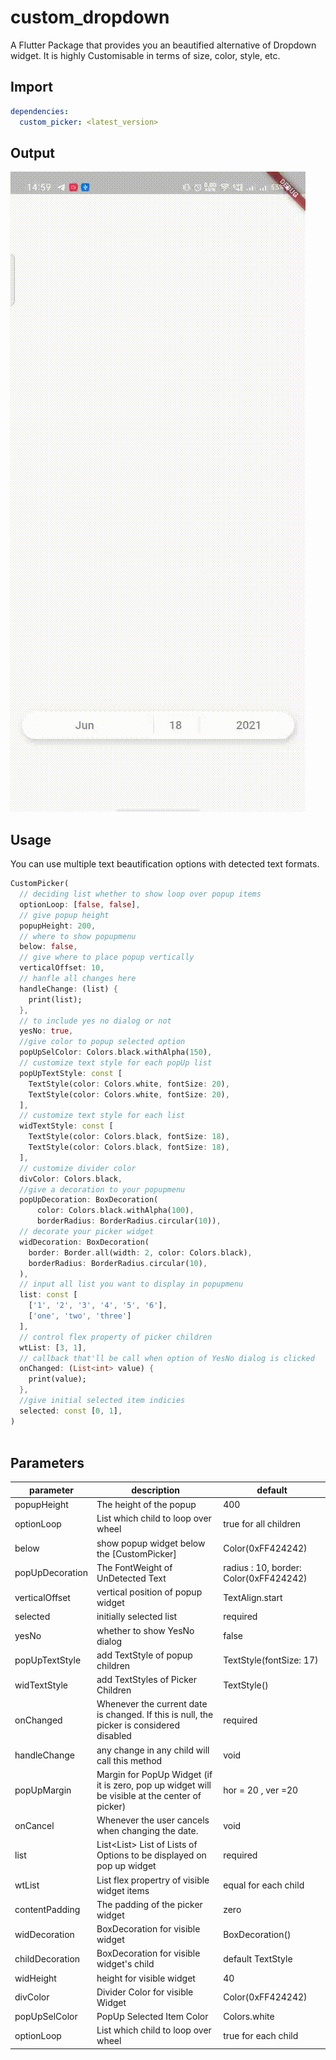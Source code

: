 # custom_dropdown

A Flutter Package that provides you an beautified alternative of Dropdown widget.
It is highly Customisable in terms of size, color, style, etc.


## Import

``` yaml
dependencies:
  custom_picker: <latest_version>
```


## Output
![custom_picker](https://github.com/dubey2k/custom_picker/blob/master/example/output/output.gif)


## Usage

You can use multiple text beautification options with detected text formats.

```dart
CustomPicker(
  // deciding list whether to show loop over popup items
  optionLoop: [false, false],
  // give popup height
  popupHeight: 200,
  // where to show popupmenu
  below: false,
  // give where to place popup vertically
  verticalOffset: 10,
  // hanfle all changes here
  handleChange: (list) {
    print(list);
  },
  // to include yes no dialog or not
  yesNo: true,
  //give color to popup selected option
  popUpSelColor: Colors.black.withAlpha(150),
  // customize text style for each popUp list
  popUpTextStyle: const [
    TextStyle(color: Colors.white, fontSize: 20),
    TextStyle(color: Colors.white, fontSize: 20),
  ],
  // customize text style for each list
  widTextStyle: const [
    TextStyle(color: Colors.black, fontSize: 18),
    TextStyle(color: Colors.black, fontSize: 18),
  ],
  // customize divider color
  divColor: Colors.black,
  //give a decoration to your popupmenu
  popUpDecoration: BoxDecoration(
      color: Colors.black.withAlpha(100),
      borderRadius: BorderRadius.circular(10)),
  // decorate your picker widget
  widDecoration: BoxDecoration(
    border: Border.all(width: 2, color: Colors.black),
    borderRadius: BorderRadius.circular(10),
  ),
  // input all list you want to display in popupmenu
  list: const [
    ['1', '2', '3', '4', '5', '6'],
    ['one', 'two', 'three']
  ],
  // control flex property of picker children
  wtList: [3, 1],
  // callback that'll be call when option of YesNo dialog is clicked
  onChanged: (List<int> value) {
    print(value);
  },
  //give initial selected item indicies
  selected: const [0, 1],
)
       
```


## Parameters


|   parameter        |      description                                                                                     |  default                                 |
| ------------------ | ---------------------------------------------------------------------------------------------------- | ---------------------------------------- |
|   popupHeight      |     The height of the popup                                                                          |  400                                     |
|   optionLoop       |     List<bool> which child to loop over wheel                                                        |  true for all children                   |
|   below            |     show popup widget below the [CustomPicker]                                                       |  Color(0xFF424242)                       |
|   popUpDecoration  |     The FontWeight of UnDetected Text                                                                |  radius : 10, border: Color(0xFF424242)  |
|   verticalOffset   |     vertical position of popup widget                                                                |  TextAlign.start                         |
|   selected         |     initially selected list                                                                          |  required                                |
|   yesNo            |     whether to show YesNo dialog                                                                     |  false                                   |
|   popUpTextStyle   |     add TextStyle of popup children                                                                  |  TextStyle(fontSize: 17)                 |
|   widTextStyle     |     add TextStyles of Picker Children                                                                |  TextStyle()                             |
|   onChanged        |     Whenever the current date is changed. If this is null, the picker is considered disabled         |  required                                |
|   handleChange     |     any change in any child will call this method                                                    |  void                                    |
|   popUpMargin      |     Margin for PopUp Widget (if it is zero, pop up widget will be visible at the center of picker)   |  hor = 20 , ver =20                      |
|   onCancel         |     Whenever the user cancels when changing the date.                                                |  void                                    |
|   list             |     List<List<dynamic>> List of Lists of Options to be displayed on pop up widget                    |  required                                |
|   wtList           |     List<int> flex propertry of visible widget items                                                 |  equal for each child                    |
|   contentPadding   |     The padding of the picker widget                                                                 |  zero                                    |
|   widDecoration    |     BoxDecoration for visible widget                                                                 |  BoxDecoration()                         |
|   childDecoration  |     BoxDecoration for visible widget's child                                                         |  default TextStyle                       |
|   widHeight        |     height for visible widget                                                                        |  40                                      |
|   divColor         |     Divider Color for visible Widget                                                                 |  Color(0xFF424242)                       |
|   popUpSelColor    |     PopUp Selected Item Color                                                                        |  Colors.white                            |
|   optionLoop       |     List<bool> which child to loop over wheel                                                        |  true for each child                     |
